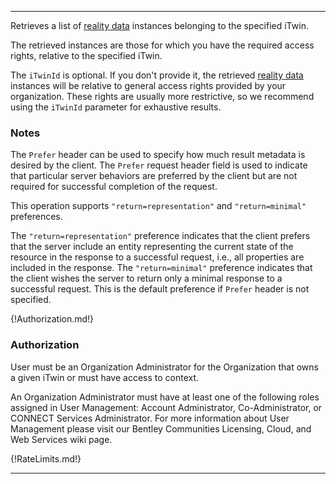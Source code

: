 ---

Retrieves a list of [reality data](https://www.itwinjs.org/learning/glossary/#realitydata) instances belonging to the specified iTwin.

The retrieved instances are those for which you have the required access rights, relative to the specified iTwin. 

The `iTwinId` is optional. If you don't provide it, the retrieved [reality data](https://www.itwinjs.org/learning/glossary/#realitydata) instances will be relative to general access rights provided by your organization. These rights are usually more restrictive, so we recommend using the `iTwinId` parameter for exhaustive results.

### Notes

The `Prefer` header can be used to specify how much result metadata is desired by the client. The `Prefer` request header field is used to indicate that particular server behaviors are preferred by the client but are not required for successful completion of the request.

This operation supports `"return=representation"` and `"return=minimal"` preferences.

The `"return=representation"` preference indicates that the client prefers that the server include an entity representing the current state of the resource in the response to a successful request, i.e., all properties are included in the response.
The `"return=minimal"` preference indicates that the client wishes the server to return only a minimal response to a successful request. This is the default preference if `Prefer` header is not specified.

{!Authorization.md!}

### Authorization

User must be an Organization Administrator for the Organization that owns a given iTwin or must have access to context.

An Organization Administrator must have at least one of the following roles assigned in User Management: Account Administrator, Co-Administrator, or CONNECT Services Administrator. For more information about User Management please visit our Bentley Communities Licensing, Cloud, and Web Services wiki page.

{!RateLimits.md!}

---